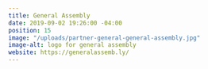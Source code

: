 ```yaml
---
title: General Assembly
date: 2019-09-02 19:26:00 -04:00
position: 15
image: "/uploads/partner-general-general-assembly.jpg"
image-alt: logo for general assembly
website: https://generalassemb.ly/
---
```


